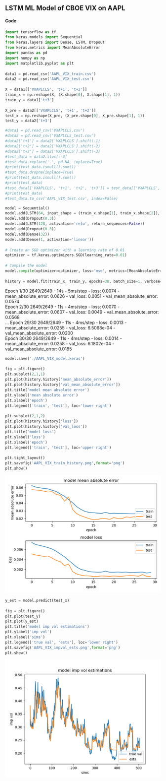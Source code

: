 ## LSTM ML Model of CBOE VIX on AAPL

#### Code
~~~python
import tensorflow as tf
from keras.models import Sequential
from keras.layers import Dense, LSTM, Dropout
from keras.metrics import MeanAbsoluteError
import pandas as pd
import numpy as np
import matplotlib.pyplot as plt

data1 = pd.read_csv('AAPL_VIX_train.csv')
data2 = pd.read_csv('AAPL_VIX_test.csv')

X = data1[['VXAPLCLS', 't+1', 't+2']]
train_x = np.reshape(X, (X.shape[0], X.shape[1], 1))
train_y = data1['t+3']

X_pre = data2[['VXAPLCLS', 't+1', 't+2']]
test_x = np.reshape(X_pre, (X_pre.shape[0], X_pre.shape[1], 1))
test_y = data2['t+3']
~~~

~~~python
#data1 = pd.read_csv('VXAPLCLS.csv')
#data2 = pd.read_csv('VXAPLCLS_test.csv')
#data2['t+1'] = data2['VXAPLCLS'].shift(-1)
#data2['t+2'] = data2['VXAPLCLS'].shift(-2)
#data2['t+3'] = data2['VXAPLCLS'].shift(-3)
#test_data = data2.iloc[:-3]
#test_data.replace('.', pd.NA, inplace=True)
#print(test_data.isnull().sum())
#test_data.dropna(inplace=True)
#print(test_data.isnull().sum())
#print(test_data)
#test_data[['VXAPLCLS', 't+1', 't+2', 't+3']] = test_data[['VXAPLCLS', 't+1', 't+2', 't+3']].div(100)
#print(test_data)
#test_data.to_csv('AAPL_VIX_test.csv', index=False)
~~~

~~~python
model = Sequential()
model.add(LSTM(64, input_shape = (train_x.shape[1], train_x.shape[2]), activation='relu', return_sequences=True))
model.add(Dropout(0.3))
model.add(LSTM(128, activation='relu', return_sequences=False))
model.add(Dropout(0.3))
model.add(Dense(32))
model.add(Dense(1, activation='linear'))

# Create an SGD optimizer with a learning rate of 0.01
optimizer = tf.keras.optimizers.SGD(learning_rate=0.01)

# Compile the model
model.compile(optimizer=optimizer, loss='mse', metrics=[MeanAbsoluteError()])

history = model.fit(train_x, train_y, epochs=30, batch_size=1, verbose=2, validation_data=(test_x, test_y))
~~~
Epoch 1/30
2649/2649 - 14s - 5ms/step - loss: 0.0074 - mean_absolute_error: 0.0626 - val_loss: 0.0051 - val_mean_absolute_error: 0.0574\
Epoch 2/30
2649/2649 - 11s - 4ms/step - loss: 0.0070 - mean_absolute_error: 0.0607 - val_loss: 0.0049 - val_mean_absolute_error: 0.0568\
...
Epoch 29/30
2649/2649 - 11s - 4ms/step - loss: 0.0013 - mean_absolute_error: 0.0255 - val_loss: 6.5068e-04 - val_mean_absolute_error: 0.0200\
Epoch 30/30
2649/2649 - 11s - 4ms/step - loss: 0.0014 - mean_absolute_error: 0.0258 - val_loss: 6.1802e-04 - val_mean_absolute_error: 0.0185

~~~python
model.save('./AAPL_VIX_model.keras')

fig = plt.figure()
plt.subplot(2,1,1)
plt.plot(history.history['mean_absolute_error'])
plt.plot(history.history['val_mean_absolute_error'])
plt.title('model mean absolute error')
plt.ylabel('mean absolute error')
plt.xlabel('epoch')
plt.legend(['train', 'test'], loc='lower right')

plt.subplot(2,1,2)
plt.plot(history.history['loss'])
plt.plot(history.history['val_loss'])
plt.title('model loss')
plt.ylabel('loss')
plt.xlabel('epoch')
plt.legend(['train', 'test'], loc='upper right')

plt.tight_layout()
plt.savefig('AAPL_VIX_train_history.png',format='png')
plt.show()
~~~

![](AAPL_VIX_train_history.png)

~~~python
y_est = model.predict(test_x)

fig = plt.figure()
plt.plot(test_y)
plt.plot(y_est)
plt.title('model imp vol estimations')
plt.ylabel('imp vol')
plt.xlabel('sims')
plt.legend(['true val', 'ests'], loc='lower right')
plt.savefig('AAPL_VIX_impvol_ests.png',format='png')
plt.show()
~~~

![](AAPL_VIX_impvol_ests.png)
